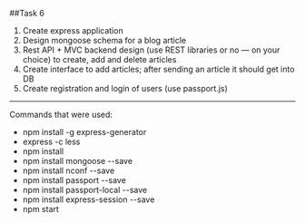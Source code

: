 ﻿##Task 6

1. Create express application
2. Design mongoose schema for a blog article
3. Rest API + MVC backend design (use REST libraries or no — on your choice) to create, add and delete articles
4. Create interface to add articles; after sending an article it should get into DB
5. Create registration and login of users (use passport.js)
 
<hr>
 
Commands that were used:
+ npm install -g express-generator
+ express -c less
+ npm install
+ npm install mongoose --save
+ npm install nconf --save
+ npm install passport --save
+ npm install passport-local --save
+ npm install express-session --save
+ npm start
